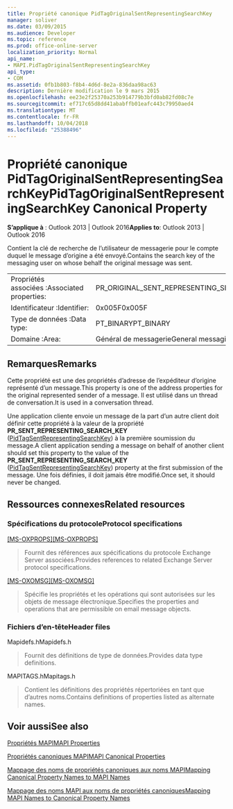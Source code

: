 ```yaml
---
title: Propriété canonique PidTagOriginalSentRepresentingSearchKey
manager: soliver
ms.date: 03/09/2015
ms.audience: Developer
ms.topic: reference
ms.prod: office-online-server
localization_priority: Normal
api_name:
- MAPI.PidTagOriginalSentRepresentingSearchKey
api_type:
- COM
ms.assetid: 0fb1b803-f8b4-4d6d-8e2a-836daa98ac63
description: Dernière modification le 9 mars 2015
ms.openlocfilehash: ee23e2f25370a253b914779b3bfd0ab82fd08c7e
ms.sourcegitcommit: ef717c65d8dd41ababffb01eafc443c79950aed4
ms.translationtype: MT
ms.contentlocale: fr-FR
ms.lasthandoff: 10/04/2018
ms.locfileid: "25388496"
---
```

# <a name="pidtagoriginalsentrepresentingsearchkey-canonical-property"></a><span data-ttu-id="6b2f0-103">Propriété canonique PidTagOriginalSentRepresentingSearchKey</span><span class="sxs-lookup"><span data-stu-id="6b2f0-103">PidTagOriginalSentRepresentingSearchKey Canonical Property</span></span>

  
  
<span data-ttu-id="6b2f0-104">**S’applique à** : Outlook 2013 | Outlook 2016</span><span class="sxs-lookup"><span data-stu-id="6b2f0-104">**Applies to**: Outlook 2013 | Outlook 2016</span></span> 
  
<span data-ttu-id="6b2f0-105">Contient la clé de recherche de l’utilisateur de messagerie pour le compte duquel le message d’origine a été envoyé.</span><span class="sxs-lookup"><span data-stu-id="6b2f0-105">Contains the search key of the messaging user on whose behalf the original message was sent.</span></span>
  
|||
|:-----|:-----|
|<span data-ttu-id="6b2f0-106">Propriétés associées :</span><span class="sxs-lookup"><span data-stu-id="6b2f0-106">Associated properties:</span></span>  <br/> |<span data-ttu-id="6b2f0-107">PR_ORIGINAL_SENT_REPRESENTING_SEARCH_KEY</span><span class="sxs-lookup"><span data-stu-id="6b2f0-107">PR_ORIGINAL_SENT_REPRESENTING_SEARCH_KEY</span></span>  <br/> |
|<span data-ttu-id="6b2f0-108">Identificateur :</span><span class="sxs-lookup"><span data-stu-id="6b2f0-108">Identifier:</span></span>  <br/> |<span data-ttu-id="6b2f0-109">0x005F</span><span class="sxs-lookup"><span data-stu-id="6b2f0-109">0x005F</span></span>  <br/> |
|<span data-ttu-id="6b2f0-110">Type de données :</span><span class="sxs-lookup"><span data-stu-id="6b2f0-110">Data type:</span></span>  <br/> |<span data-ttu-id="6b2f0-111">PT_BINARY</span><span class="sxs-lookup"><span data-stu-id="6b2f0-111">PT_BINARY</span></span>  <br/> |
|<span data-ttu-id="6b2f0-112">Domaine :</span><span class="sxs-lookup"><span data-stu-id="6b2f0-112">Area:</span></span>  <br/> |<span data-ttu-id="6b2f0-113">Général de messagerie</span><span class="sxs-lookup"><span data-stu-id="6b2f0-113">General messaging</span></span>  <br/> |
   
## <a name="remarks"></a><span data-ttu-id="6b2f0-114">Remarques</span><span class="sxs-lookup"><span data-stu-id="6b2f0-114">Remarks</span></span>

<span data-ttu-id="6b2f0-115">Cette propriété est une des propriétés d’adresse de l’expéditeur d’origine représenté d’un message.</span><span class="sxs-lookup"><span data-stu-id="6b2f0-115">This property is one of the address properties for the original represented sender of a message.</span></span> <span data-ttu-id="6b2f0-116">Il est utilisé dans un thread de conversation.</span><span class="sxs-lookup"><span data-stu-id="6b2f0-116">It is used in a conversation thread.</span></span>
  
<span data-ttu-id="6b2f0-117">Une application cliente envoie un message de la part d’un autre client doit définir cette propriété à la valeur de la propriété **PR_SENT_REPRESENTING_SEARCH_KEY** ([PidTagSentRepresentingSearchKey](pidtagsentrepresentingsearchkey-canonical-property.md)) à la première soumission du message.</span><span class="sxs-lookup"><span data-stu-id="6b2f0-117">A client application sending a message on behalf of another client should set this property to the value of the **PR_SENT_REPRESENTING_SEARCH_KEY** ([PidTagSentRepresentingSearchKey](pidtagsentrepresentingsearchkey-canonical-property.md)) property at the first submission of the message.</span></span> <span data-ttu-id="6b2f0-118">Une fois définies, il doit jamais être modifié.</span><span class="sxs-lookup"><span data-stu-id="6b2f0-118">Once set, it should never be changed.</span></span>
  
## <a name="related-resources"></a><span data-ttu-id="6b2f0-119">Ressources connexes</span><span class="sxs-lookup"><span data-stu-id="6b2f0-119">Related resources</span></span>

### <a name="protocol-specifications"></a><span data-ttu-id="6b2f0-120">Spécifications du protocole</span><span class="sxs-lookup"><span data-stu-id="6b2f0-120">Protocol specifications</span></span>

<span data-ttu-id="6b2f0-121">[[MS-OXPROPS]](https://msdn.microsoft.com/library/f6ab1613-aefe-447d-a49c-18217230b148%28Office.15%29.aspx)</span><span class="sxs-lookup"><span data-stu-id="6b2f0-121">[[MS-OXPROPS]](https://msdn.microsoft.com/library/f6ab1613-aefe-447d-a49c-18217230b148%28Office.15%29.aspx)</span></span>
  
> <span data-ttu-id="6b2f0-122">Fournit des références aux spécifications du protocole Exchange Server associées.</span><span class="sxs-lookup"><span data-stu-id="6b2f0-122">Provides references to related Exchange Server protocol specifications.</span></span>
    
<span data-ttu-id="6b2f0-123">[[MS-OXOMSG]](https://msdn.microsoft.com/library/daa9120f-f325-4afb-a738-28f91049ab3c%28Office.15%29.aspx)</span><span class="sxs-lookup"><span data-stu-id="6b2f0-123">[[MS-OXOMSG]](https://msdn.microsoft.com/library/daa9120f-f325-4afb-a738-28f91049ab3c%28Office.15%29.aspx)</span></span>
  
> <span data-ttu-id="6b2f0-124">Spécifie les propriétés et les opérations qui sont autorisées sur les objets de message électronique.</span><span class="sxs-lookup"><span data-stu-id="6b2f0-124">Specifies the properties and operations that are permissible on email message objects.</span></span>
    
### <a name="header-files"></a><span data-ttu-id="6b2f0-125">Fichiers d’en-tête</span><span class="sxs-lookup"><span data-stu-id="6b2f0-125">Header files</span></span>

<span data-ttu-id="6b2f0-126">Mapidefs.h</span><span class="sxs-lookup"><span data-stu-id="6b2f0-126">Mapidefs.h</span></span>
  
> <span data-ttu-id="6b2f0-127">Fournit des définitions de type de données.</span><span class="sxs-lookup"><span data-stu-id="6b2f0-127">Provides data type definitions.</span></span>
    
<span data-ttu-id="6b2f0-128">MAPITAGS.h</span><span class="sxs-lookup"><span data-stu-id="6b2f0-128">Mapitags.h</span></span>
  
> <span data-ttu-id="6b2f0-129">Contient les définitions des propriétés répertoriées en tant que d’autres noms.</span><span class="sxs-lookup"><span data-stu-id="6b2f0-129">Contains definitions of properties listed as alternate names.</span></span>
    
## <a name="see-also"></a><span data-ttu-id="6b2f0-130">Voir aussi</span><span class="sxs-lookup"><span data-stu-id="6b2f0-130">See also</span></span>



[<span data-ttu-id="6b2f0-131">Propriétés MAPI</span><span class="sxs-lookup"><span data-stu-id="6b2f0-131">MAPI Properties</span></span>](mapi-properties.md)
  
[<span data-ttu-id="6b2f0-132">Propriétés canoniques MAPI</span><span class="sxs-lookup"><span data-stu-id="6b2f0-132">MAPI Canonical Properties</span></span>](mapi-canonical-properties.md)
  
[<span data-ttu-id="6b2f0-133">Mappage des noms de propriétés canoniques aux noms MAPI</span><span class="sxs-lookup"><span data-stu-id="6b2f0-133">Mapping Canonical Property Names to MAPI Names</span></span>](mapping-canonical-property-names-to-mapi-names.md)
  
[<span data-ttu-id="6b2f0-134">Mappage des noms MAPI aux noms de propriétés canoniques</span><span class="sxs-lookup"><span data-stu-id="6b2f0-134">Mapping MAPI Names to Canonical Property Names</span></span>](mapping-mapi-names-to-canonical-property-names.md)


